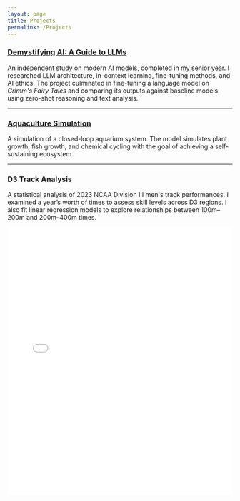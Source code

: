 ```yaml
---
layout: page
title: Projects
permalink: /Projects
---
```


### [Demystifying AI: A Guide to LLMs](https://xanderap25.github.io/Study-Site/)  
An independent study on modern AI models, completed in my senior year. I researched LLM architecture, in-context learning, fine-tuning methods, and AI ethics. The project culminated in fine-tuning a language model on *Grimm's Fairy Tales* and comparing its outputs against baseline models using zero-shot reasoning and text analysis.

---

### [Aquaculture Simulation](https://github.com/ciswashjeff/aquaculture)  
A simulation of a closed-loop aquarium system. The model simulates plant growth, fish growth, and chemical cycling with the goal of achieving a self-sustaining ecosystem.

---

### D3 Track Analysis  
A statistical analysis of 2023 NCAA Division III men's track performances. I examined a year’s worth of times to assess skill levels across D3 regions. I also fit linear regression models to explore relationships between 100m–200m and 200m–400m times.

<embed src="/assets/D3-Track-Report.pdf" width="100%" height="600px" type="application/pdf">

